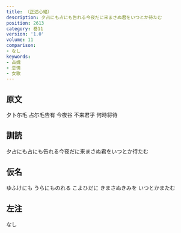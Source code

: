 ```yaml
---
title: （正述心緒）
description: 夕占にも占にも告れる今夜だに来まさぬ君をいつとか待たむ
position: 2613
category: 巻11
version: '1.0'
volume: 11
comparison:
- なし
keywords:
- 占媿
- 恋情
- 女歌
---
```


## 原文

夕卜尓毛 占尓毛告有 今夜谷 不来君乎 何時将待

## 訓読

夕占にも占にも告れる今夜だに来まさぬ君をいつとか待たむ

## 仮名

ゆふけにも うらにものれる こよひだに きまさぬきみを いつとかまたむ

## 左注

なし
